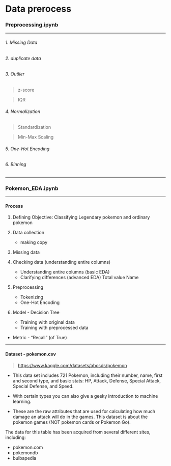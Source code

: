 # Data prerocess

### Preprocessing.ipynb

* * *

###### 1. Missing Data

###### 2. duplicate data

###### 3. Outlier

> z-score

> IQR

###### 4. Normalization

> Standardization

> Min-Max Scaling

###### 5. One-Hot Encoding

###### 6. Binning

* * *

### Pokemon_EDA.ipynb

* * *

#### Process

1. Defining Objective: Classifying Legendary pokemon and ordinary pokemon

2. Data collection
    - making copy

3. Missing data

4. Checking data (understanding entire columns)
    - Understanding entire columns (basic EDA)
    - Clarifying differences (advanced EDA)
          Total value
          Name

5. Preprocessing
    - Tokenizing
    - One-Hot Encoding

6. Model - Decision Tree
    - Training with original data
    - Training with preprocessed data

* Metric - “Recall” (of True)

* * *

#### Dataset - pokemon.csv

> https://www.kaggle.com/datasets/abcsds/pokemon

* This data set includes 721 Pokemon, including their number, name, first and second type, and basic stats: HP, Attack, Defense, Special Attack, Special Defense, and Speed.

* With certain types you can also give a geeky introduction to machine learning.

* These are the raw attributes that are used for calculating how much damage an attack will do in the games. This dataset is about the pokemon games (NOT pokemon cards or Pokemon Go).

The data for this table has been acquired from several different sites, including:

* pokemon.com
* pokemondb
* bulbapedia

